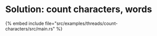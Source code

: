 # Solution: count characters, words

{% embed include file="src/examples/threads/count-characters/src/main.rs" %}


